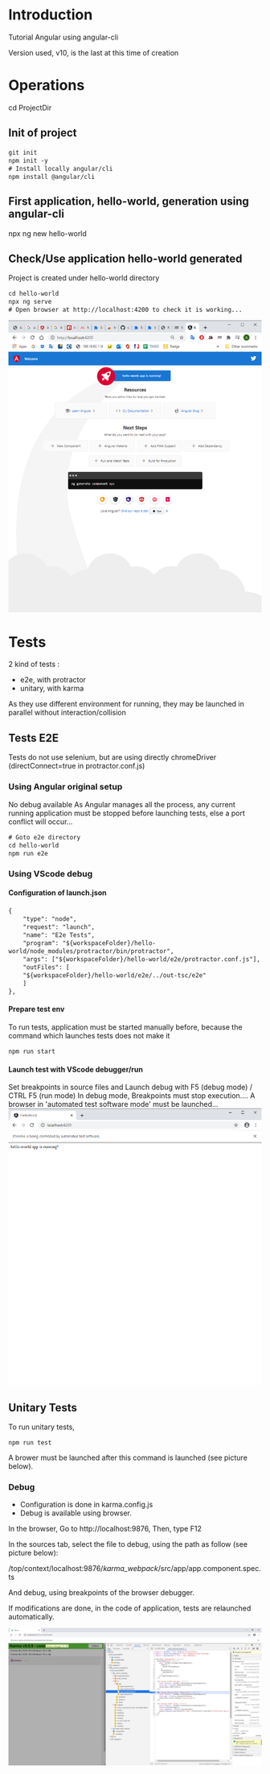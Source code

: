 # Introduction

Tutorial Angular using angular-cli

Version used, v10, is the last at this time of creation

# Operations
cd ProjectDir

## Init of project
```
git init
npm init -y
# Install locally angular/cli
npm install @angular/cli
```

## First application, hello-world, generation using angular-cli
npx ng new hello-world

## Check/Use application hello-world generated
Project is created under hello-world directory
```
cd hello-world
npx ng serve
# Open browser at http://localhost:4200 to check it is working...
``` 
![First application](docs/browserAfterFirstLaunch.png)


# Tests
2 kind of tests :
- e2e, with protractor
- unitary, with karma

As they use different environment for running, they may be launched in parallel without interaction/collision

## Tests E2E
Tests do not use selenium, but are using directly chromeDriver (directConnect=true in protractor.conf.js)

### Using Angular original setup
No debug available
As Angular manages all the process, any current running application must be stopped before launching tests, else a port conflict will occur...

```
# Goto e2e directory
cd hello-world
npm run e2e
```

### Using VScode debug

#### Configuration of launch.json
```
{
    "type": "node",
    "request": "launch",
    "name": "E2e Tests",
    "program": "${workspaceFolder}/hello-world/node_modules/protractor/bin/protractor",
    "args": ["${workspaceFolder}/hello-world/e2e/protractor.conf.js"],
    "outFiles": [
    "${workspaceFolder}/hello-world/e2e/../out-tsc/e2e"
    ]
},
```

#### Prepare test env
To run tests, application must be started manually before, because the command which launches tests does not make it
```
npm run start
```

#### Launch test with VScode debugger/run
Set breakpoints in source files and Launch debug with F5 (debug mode) / CTRL F5 (run mode)
In debug mode, Breakpoints must stop execution....
A browser in 'automated test software mode' must be launched...
![Browser in e2e](docs/browserAfterFirstModifWithSimpleApp.png)


## Unitary Tests
To run unitary tests, 
```
npm run test
```
A brower must be launched after this command is launched (see picture below).

### Debug
- Configuration is done in karma.config.js
- Debug is available using browser.

In the browser, Go to http://localhost:9876, 
Then, type F12

In the sources tab, select the file to debug, using the path as follow (see picture below):

/top/context/localhost:9876/_karma_webpack_/src/app/app.component.spec.ts

And debug, using breakpoints of the browser debugger.

If modifications are done, in the code of application, tests are relaunched automatically.

![Browser Karma](docs/debugKarma.png)
